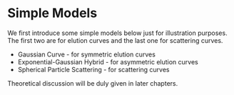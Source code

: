 # Simple Models

We first introduce some simple models below just for illustration purposes. The first two are for elution curves and the last one for scattering curves.

* Gaussian Curve - for symmetric elution curves
* Exponential-Gaussian Hybrid - for asymmetric elution curves
* Spherical Particle Scattering - for scattering curves

Theoretical discussion will be duly given in later chapters.